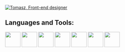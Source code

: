 [![Tomasz, Front-end designer](https://assets.selleo.com/banners/tbilka.svg)](https://selleo.com/)


## Languages and Tools:
<img src="https://user-images.githubusercontent.com/74007928/203987598-c4d06729-fc63-43eb-8cc3-a9ac95fd36cf.png" width="50"> <img src="https://user-images.githubusercontent.com/74007928/203987649-24a87949-aedf-4670-a82c-b99a526858b1.png" width="50"> <img src="https://user-images.githubusercontent.com/74007928/203987666-6f764e13-0665-4acf-a54d-e23333ad5407.png" width="50"> <img src="https://user-images.githubusercontent.com/74007928/203987677-4473b770-b652-4ed1-8b21-280bbe14bd21.png" width="50"> <img src="https://user-images.githubusercontent.com/74007928/203987696-95267b20-5835-42bc-bf2c-0e03b0f3da78.png" width="50"> <img src="https://user-images.githubusercontent.com/74007928/203987711-cbf43777-9dbb-4bec-98d3-0646269b3f79.png" width="50"> <img src="https://user-images.githubusercontent.com/74007928/203987735-355b8fce-0bf6-49f3-877f-9a3b671291b3.png" width="50">


